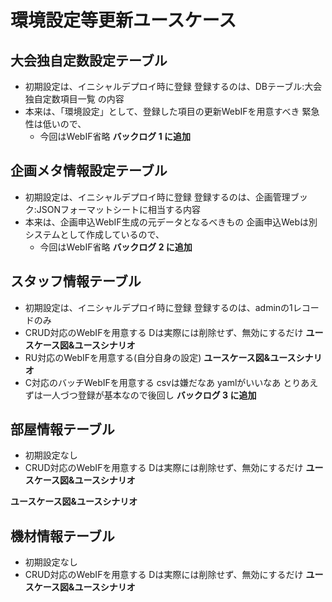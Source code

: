環境設定等更新ユースケース
====

## 大会独自定数設定テーブル

- 初期設定は、イニシャルデプロイ時に登録
  登録するのは、DBテーブル:大会独自定数項目一覧 の内容
- 本来は、「環境設定」として、登録した項目の更新WebIFを用意すべき
  緊急性は低いので、
  - 今回はWebIF省略
    **バックログ 1 に追加**

## 企画メタ情報設定テーブル

- 初期設定は、イニシャルデプロイ時に登録
  登録するのは、企画管理ブック:JSONフォーマットシートに相当する内容
- 本来は、企画申込WebIF生成の元データとなるべきもの
  企画申込Webは別システムとして作成しているので、
  - 今回はWebIF省略
    **バックログ 2 に追加**

## スタッフ情報テーブル

- 初期設定は、イニシャルデプロイ時に登録
  登録するのは、adminの1レコードのみ
- CRUD対応のWebIFを用意する
    Dは実際には削除せず、無効にするだけ
    **ユースケース図&ユースシナリオ**
- RU対応のWebIFを用意する(自分自身の設定)
    **ユースケース図&ユースシナリオ**
- C対応のバッチWebIFを用意する
    csvは嫌だなあ yamlがいいなあ
    とりあえずは一人づつ登録が基本なので後回し
    **バックログ 3 に追加**
 
## 部屋情報テーブル

- 初期設定なし
- CRUD対応のWebIFを用意する
    Dは実際には削除せず、無効にするだけ
    **ユースケース図&ユースシナリオ**

**ユースケース図&ユースシナリオ**

## 機材情報テーブル

- 初期設定なし
- CRUD対応のWebIFを用意する
    Dは実際には削除せず、無効にするだけ
    **ユースケース図&ユースシナリオ**
